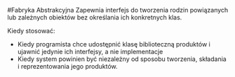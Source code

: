 #Fabryka Abstrakcyjna
Zapewnia interfejs do tworzenia rodzin powiązanych lub zależnych obiektów bez określania ich konkretnych klas.

Kiedy stosować:
- Kiedy programista chce udostępnić klasę biblioteczną produktów i ujawnić jedynie ich interfejsy, a nie implementacje
- Kiedy system powinien być niezależny od sposobu tworzenia, składania i reprezentowania jego produktów.
